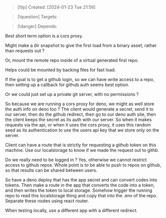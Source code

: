
>[!tip] Created: [2024-01-23 Tue 21:56]

>[!question] Targets: 

>[!danger] Depends: 

Best short term option is a cors proxy.

Might make a dir snapshot to give the first load from a binary asset, rather than requests out ?

Or, mount the remote repo inside of a virtual generated first repo.

Helps could be mounted by backing files for fast load.

If the goal is to get a github login, so we can have write access to a repo, then setting up a callback for github auth seems best option.

Or we could just set up a private git server, with no permissions ?

So because we are running a cors proxy for deno, we might as well store the auth info on deno too ?
The client would generate a secret, send it to our server, then do the github redirect, then go to our deno auth site, then the client keeps the secret as its auth with our server.  So when it makes requests via the api, or when it uses the cors proxy, it uses this random seed as its authentication to use the users api key that we store only on the server.

Client can have a route that is strictly for requesting a github token on this machine.
Use our localstorage to know if we made the request out to githb.

Do we really need to be logged in ?
Yes, otherwise we cannot restrict access to github repos.
Whole point is to be able to push to repos on github, so that results can be shared between users.

So have a deno deploy that has the app secret and can convert codes into tokens.
Then make a route in the app that converts the code into a token, and then writes the token to local storage.
Somehow trigger the running repo to read this localstorage thing and copy that into the .env of the repo.
Separate these routes using react router.

When testing locally, use a different app with a different redirect.